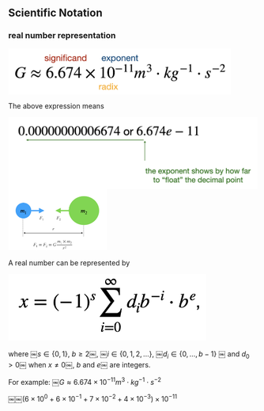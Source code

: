## Scientific Notation
### real number representation

<div>
<img src="img/gravitational_constant_G.png" width="450" align="center"/>
</div>

The above expression means

<div>
<img src="img/floating_point.png" width="600" align="center"/>
</div>

<div>
<img src="img/use_gravitational_constant.png" width="200"/>
</div>

A real number can be represented by

<div>
<img src="img/real_number_expansion.png" width="400"/>
</div>

where ￼$`s\in \{0, 1\}`$, $`b \ge 2`$￼, ￼$`i \in \{0, 1, 2, ...\}`$, ￼$`d_i\in \{ 0, ..., b-1 \}`$ ￼ and  $`d_0 > 0`$￼ when $`x \ne 0`$￼, $`b`$ and $`e`$￼ are integers.

For example: ￼$`G \approx 6.674×10^{−11} m^3⋅kg^{−1}⋅s^{−2}`$

$`￼￼(6 \times 10^{0} + 6 \times 10^{-1} + 7 \times 10^{-2} + 4 \times 10^{-3})\times 10^{-11}`$
